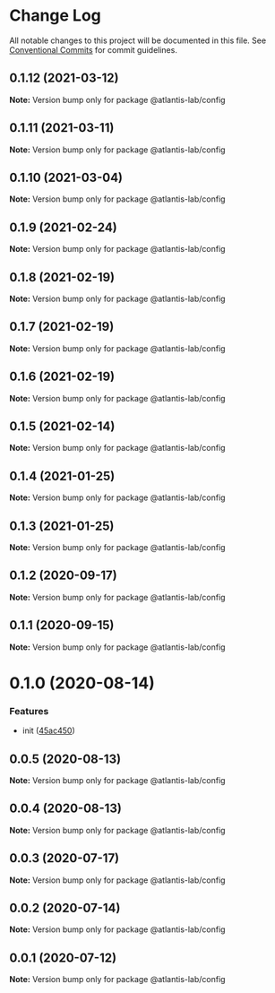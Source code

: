 # Change Log

All notable changes to this project will be documented in this file.
See [Conventional Commits](https://conventionalcommits.org) for commit guidelines.

## 0.1.12 (2021-03-12)

**Note:** Version bump only for package @atlantis-lab/config





## 0.1.11 (2021-03-11)

**Note:** Version bump only for package @atlantis-lab/config





## 0.1.10 (2021-03-04)

**Note:** Version bump only for package @atlantis-lab/config





## 0.1.9 (2021-02-24)

**Note:** Version bump only for package @atlantis-lab/config





## 0.1.8 (2021-02-19)

**Note:** Version bump only for package @atlantis-lab/config





## 0.1.7 (2021-02-19)

**Note:** Version bump only for package @atlantis-lab/config





## 0.1.6 (2021-02-19)

**Note:** Version bump only for package @atlantis-lab/config





## 0.1.5 (2021-02-14)

**Note:** Version bump only for package @atlantis-lab/config





## 0.1.4 (2021-01-25)

**Note:** Version bump only for package @atlantis-lab/config





## 0.1.3 (2021-01-25)

**Note:** Version bump only for package @atlantis-lab/config





## 0.1.2 (2020-09-17)

**Note:** Version bump only for package @atlantis-lab/config





## 0.1.1 (2020-09-15)

**Note:** Version bump only for package @atlantis-lab/config





# 0.1.0 (2020-08-14)


### Features

* init ([45ac450](https://github.com/Atlantis-Lab/config/commit/45ac45015059dbd7f70b29e4b324fc7a06b315c7))





## 0.0.5 (2020-08-13)

**Note:** Version bump only for package @atlantis-lab/config





## 0.0.4 (2020-08-13)

**Note:** Version bump only for package @atlantis-lab/config





## 0.0.3 (2020-07-17)

**Note:** Version bump only for package @atlantis-lab/config





## 0.0.2 (2020-07-14)

**Note:** Version bump only for package @atlantis-lab/config





## 0.0.1 (2020-07-12)

**Note:** Version bump only for package @atlantis-lab/config
